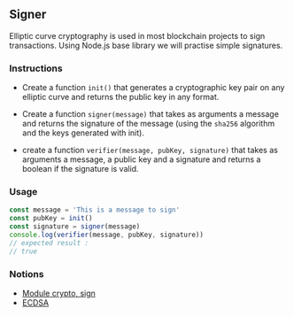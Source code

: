 ## Signer

Elliptic curve cryptography is used in most blockchain projects to sign transactions. Using Node.js base library we will practise simple signatures.

### Instructions

- Create a function `init()` that generates a cryptographic key pair on any elliptic curve and returns the public key in any format.

- Create a function `signer(message)` that takes as arguments a message and returns the signature of the message (using the `sha256` algorithm and the keys generated with init).

- create a function `verifier(message, pubKey, signature)` that takes as arguments a message, a public key and a signature and returns a boolean if the signature is valid.

### Usage

```js
const message = 'This is a message to sign'
const pubKey = init()
const signature = signer(message)
console.log(verifier(message, pubKey, signature))
// expected result :
// true
```

### Notions

- [Module crypto, sign](https://nodejs.org/docs/latest-v14.x/api/crypto.html#crypto_class_sign)
- [ECDSA](https://cryptobook.nakov.com/digital-signatures/ecdsa-sign-verify-messages)
